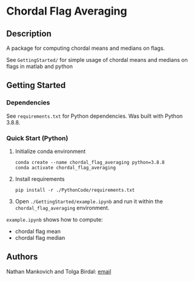 # Chordal Flag Averaging

## Description

A package for computing chordal means and medians on flags. 

See `GettingStarted/` for simple usage of chordal means and medians on flags in matlab and python

## Getting Started

### Dependencies

See `requirements.txt` for Python dependencies. Was built with Python 3.8.8.

### Quick Start (Python)

1. Initialize conda environment

    ```
    conda create --name chordal_flag_averaging python=3.8.8
    conda activate chordal_flag_averaging
    ```

1. Install requirements

    ```
    pip install -r ./PythonCode/requirements.txt
    ```

1. Open `./GettingStarted/example.ipynb` and run it within the `chordal_flag_averaging` environment.

`example.ipynb` shows how to compute:

* chordal flag mean
* chordal flag median


## Authors

Nathan Mankovich and Tolga Birdal: [email](mailto:nathan.mankovich@gmail.com)

